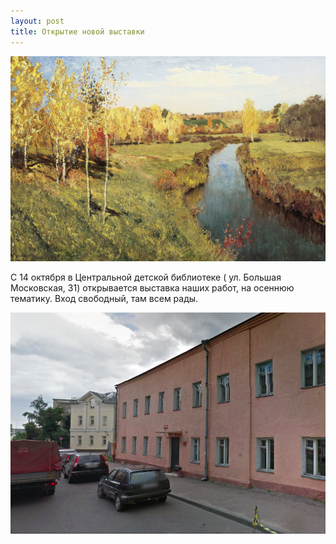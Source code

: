 ```yaml
---
layout: post
title: Открытие новой выставки
---
```

![levitan_zolotaya_osen](/img/Levitan_Zolotaya_Osen.jpg "Золотая осень")

С 14 октября в Центральной детской библиотеке ( ул. Большая Московская, 31) открывается выставка наших работ, на осеннюю тематику. Вход свободный, там всем рады.

![library](/img/library.png "Библиотека")
